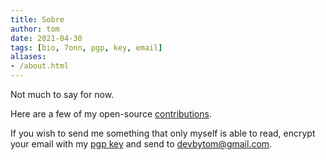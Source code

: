 ```yaml
---
title: Sobre
author: tom
date: 2021-04-30
tags: [bio, 7onn, pgp, key, email]
aliases:
- /about.html
---
```


Not much to say for now.

Here are a few of my open-source [contributions](https://github.com/search?q=is%3Apr+author%3A7onn+archived%3Afalse+is%3Aclosed+is%3Apublic+is%3Amerged).

If you wish to send me something that only myself is able to read, encrypt your email with my [pgp key](/tom.asc) and send to <a href="mailto:devbytom@gmail.com">devbytom@gmail.com</a>.
